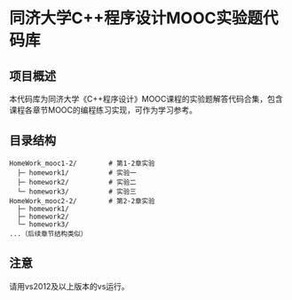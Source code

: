 # 同济大学C++程序设计MOOC实验题代码库

## 项目概述
本代码库为同济大学《C++程序设计》MOOC课程的实验题解答代码合集，包含课程各章节MOOC的编程练习实现，可作为学习参考。

## 目录结构
```
HomeWork_mooc1-2/        # 第1-2章实验
  ├─ homework1/          # 实验一
  ├─ homework2/          # 实验二
  └─ homework3/          # 实验三
HomeWork_mooc2-2/        # 第2-2章实验
  ├─ homework1/          
  ├─ homework2/
  └─ homework3/
...（后续章节结构类似）
```
## 注意
请用vs2012及以上版本的vs运行。
